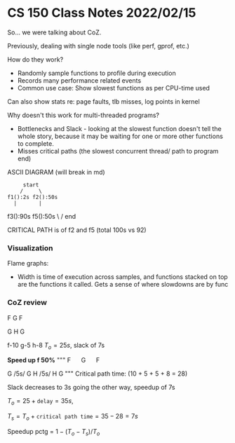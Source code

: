 # CS 150 Class Notes 2022/02/15

So... we were talking about CoZ.

Previously, dealing with single node tools (like perf, gprof, etc.)

How do they work?

* Randomly sample functions to profile during execution
* Records many performance related events
* Common use case: Show slowest functions as per CPU-time used

Can also show stats re: page faults, tlb misses, log points in kernel

Why doesn't this work for multi-threaded programs?

* Bottlenecks and Slack - looking at the slowest function doesn't tell
  the whole story, because it may be waiting for one or more other functions
  to complete.
* Misses critical paths (the slowest concurrent thread/ path to program end)

ASCII DIAGRAM (will break in md)

         start
        /     \
    f1():2s f2():50s
      |       |
   f3():90s f5():50s
        \    /
         end

CRITICAL PATH is of f2 and f5 (total 100s vs 92)

### Visualization

Flame graphs:

* Width is time of execution across samples, and functions stacked on top
  are the functions it called. Gets a sense of where slowdowns are by func

### CoZ review

F G F

G H G

f-10 g-5 h-8 $T_o = 25s$, slack of 7s

**Speed up f 50%**
"""
F &nbsp;&nbsp; &nbsp;&nbsp;G &nbsp;&nbsp;&nbsp;&nbsp; F

G /5s/ G H /5s/ H G 
"""
Critical path time: (10 + 5 + 5 + 8 = 28)

Slack decreases to 3s going the other way, speedup of 7s

$T_o = 25 + \texttt{delay} = 35s$, 

$T_s = T_o + \texttt{critical path time} = 35 - 28 = 7s$

Speedup pctg = $1 - (T_o - T_s)/T_o$


